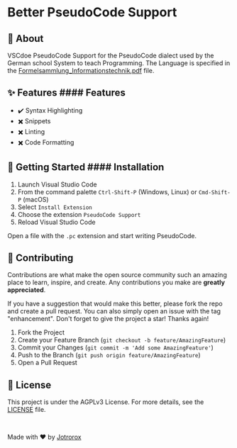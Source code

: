 # Better PseudoCode Support

## :dart: About ##

VSCdoe PseudoCode Support for the PseudoCode dialect used by the German school System to teach Programming.
The Language is specified in the [Formelsammlung_Informationstechnik.pdf](Formelsammlung_Informationstechnik.pdf) file.

## :sparkles: Features #### Features

- :heavy_check_mark: Syntax Highlighting
- :heavy_multiplication_x: Snippets
- :heavy_multiplication_x: Linting
- :heavy_multiplication_x: Code Formatting

## :dash: Getting Started #### Installation

1. Launch Visual Studio Code
2. From the command palette `Ctrl-Shift-P` (Windows, Linux) or `Cmd-Shift-P` (macOS)
3. Select `Install Extension`
4. Choose the extension `PseudoCode Support`
5. Reload Visual Studio Code

Open a file with the `.pc` extension and start writing PseudoCode.

## :raised_hands: Contributing ##

Contributions are what make the open source community such an amazing place to learn, inspire, and create. Any contributions you make are **greatly appreciated**.

If you have a suggestion that would make this better, please fork the repo and create a pull request. You can also simply open an issue with the tag "enhancement".
Don't forget to give the project a star! Thanks again!

1. Fork the Project
2. Create your Feature Branch (`git checkout -b feature/AmazingFeature`)
3. Commit your Changes (`git commit -m 'Add some AmazingFeature'`)
4. Push to the Branch (`git push origin feature/AmazingFeature`)
5. Open a Pull Request


## :memo: License ##

This project is under the AGPLv3 License. For more details, see the [LICENSE](LICENSE) file.

<br>

Made with :heart: by <a href="https://jotrorox.com" target="_blank">Jotrorox</a>

&#xa0;